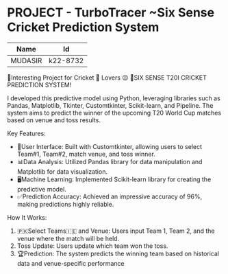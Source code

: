 # PROJECT - TurboTracer ~Six Sense Cricket Prediction System
|Name|Id|
|-|-|
|MUDASIR|k22-8732|

🚀Interesting Project for Cricket 🏏 Lovers 😉
🙂SIX SENSE T20I CRICKET PREDICTION SYSTEM!
 
I developed this predictive model using Python, leveraging libraries such as Pandas, Matplotlib, Tkinter, Customtkinter, Scikit-learn, and Pipeline. The system aims to predict the winner of the upcoming T20 World Cup matches based on venue and toss results. 

Key Features:
- 👀User Interface: Built with Customtkinter, allowing users to select Team#1, Team#2, match venue, and toss winner.
- 📊Data Analysis: Utilized Pandas library for data manipulation and Matplotlib for data visualization.
- 🖥️Machine Learning: Implemented Scikit-learn library for creating the predictive model.
- ✅Prediction Accuracy: Achieved an impressive accuracy of 96%, making predictions highly reliable.

How It Works:
1. 🇵🇰Select Teams🇮🇪 and Venue: Users input Team 1, Team 2, and the venue where the match will be held.
2. Toss Update: Users update which team won the toss.
3. 🏆Prediction: The system predicts the winning team based on historical data and venue-specific performance
